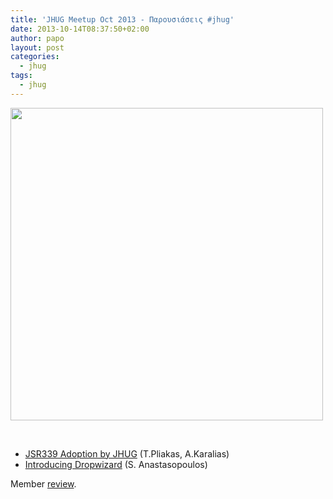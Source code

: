 ```yaml
---
title: 'JHUG Meetup Oct 2013 - Παρουσιάσεις #jhug'
date: 2013-10-14T08:37:50+02:00
author: papo
layout: post
categories:
  - jhug
tags:
  - jhug
---
```

<img class="aligncenter" alt="" src="https://4.bp.blogspot.com/-lkOZOl0cGEw/Ulq1OF7EW6I/AAAAAAAABng/raM31arxrFI/s1600/photo+2.JPG" width="500" height="500" />

&nbsp;

  * [JSR339 Adoption by JHUG](https://docs.google.com/file/d/0B8YdsOpR5wl1SXE2RUx2N0lHaEU/edit?usp=sharing) (T.Pliakas, A.Karalias)
  * [Introducing Dropwizard](https://speakerdeck.com/anastasop/dropwizard) (S. Anastasopoulos)

Member [review](http://javapapo.blogspot.gr/2013/10/jhug-meetup-oct-2013.html).